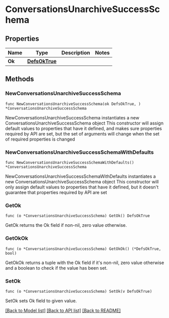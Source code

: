 # ConversationsUnarchiveSuccessSchema

## Properties

Name | Type | Description | Notes
------------ | ------------- | ------------- | -------------
**Ok** | [**DefsOkTrue**](DefsOkTrue.md) |  | 

## Methods

### NewConversationsUnarchiveSuccessSchema

`func NewConversationsUnarchiveSuccessSchema(ok DefsOkTrue, ) *ConversationsUnarchiveSuccessSchema`

NewConversationsUnarchiveSuccessSchema instantiates a new ConversationsUnarchiveSuccessSchema object
This constructor will assign default values to properties that have it defined,
and makes sure properties required by API are set, but the set of arguments
will change when the set of required properties is changed

### NewConversationsUnarchiveSuccessSchemaWithDefaults

`func NewConversationsUnarchiveSuccessSchemaWithDefaults() *ConversationsUnarchiveSuccessSchema`

NewConversationsUnarchiveSuccessSchemaWithDefaults instantiates a new ConversationsUnarchiveSuccessSchema object
This constructor will only assign default values to properties that have it defined,
but it doesn't guarantee that properties required by API are set

### GetOk

`func (o *ConversationsUnarchiveSuccessSchema) GetOk() DefsOkTrue`

GetOk returns the Ok field if non-nil, zero value otherwise.

### GetOkOk

`func (o *ConversationsUnarchiveSuccessSchema) GetOkOk() (*DefsOkTrue, bool)`

GetOkOk returns a tuple with the Ok field if it's non-nil, zero value otherwise
and a boolean to check if the value has been set.

### SetOk

`func (o *ConversationsUnarchiveSuccessSchema) SetOk(v DefsOkTrue)`

SetOk sets Ok field to given value.



[[Back to Model list]](../README.md#documentation-for-models) [[Back to API list]](../README.md#documentation-for-api-endpoints) [[Back to README]](../README.md)


